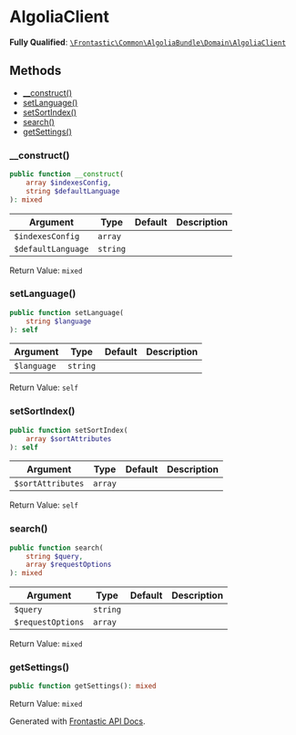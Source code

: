 #  AlgoliaClient

**Fully Qualified**: [`\Frontastic\Common\AlgoliaBundle\Domain\AlgoliaClient`](../../../../src/php/AlgoliaBundle/Domain/AlgoliaClient.php)

## Methods

* [__construct()](#__construct)
* [setLanguage()](#setlanguage)
* [setSortIndex()](#setsortindex)
* [search()](#search)
* [getSettings()](#getsettings)

### __construct()

```php
public function __construct(
    array $indexesConfig,
    string $defaultLanguage
): mixed
```

Argument|Type|Default|Description
--------|----|-------|-----------
`$indexesConfig`|`array`||
`$defaultLanguage`|`string`||

Return Value: `mixed`

### setLanguage()

```php
public function setLanguage(
    string $language
): self
```

Argument|Type|Default|Description
--------|----|-------|-----------
`$language`|`string`||

Return Value: `self`

### setSortIndex()

```php
public function setSortIndex(
    array $sortAttributes
): self
```

Argument|Type|Default|Description
--------|----|-------|-----------
`$sortAttributes`|`array`||

Return Value: `self`

### search()

```php
public function search(
    string $query,
    array $requestOptions
): mixed
```

Argument|Type|Default|Description
--------|----|-------|-----------
`$query`|`string`||
`$requestOptions`|`array`||

Return Value: `mixed`

### getSettings()

```php
public function getSettings(): mixed
```

Return Value: `mixed`

Generated with [Frontastic API Docs](https://github.com/FrontasticGmbH/apidocs).
